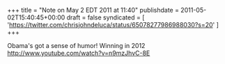 +++
title = "Note on May 2 EDT 2011 at 11:40"
publishdate = 2011-05-02T15:40:45+00:00
draft = false
syndicated = [ 'https://twitter.com/chrisjohndeluca/status/65078277986988030?s=20' ]
+++

Obama's got a sense of humor! Winning in 2012 http://www.youtube.com/watch?v=n9mzJhvC-8E
